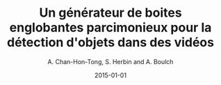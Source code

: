 ---
title: "Un générateur de boites englobantes parcimonieux pour la détection d'objets dans des vidéos"
author: 'A. Chan-Hon-Tong, S. Herbin and A. Boulch'
collection: publications
permalink:
date: 2015-01-01
type: conference
venue: 'XXV colloque Gretsi'
venue2: 
venue3:
paperurl: 
arxivurl: 
halurl: 'https://hal.archives-ouvertes.fr/hal-01175556/document'
codeurl: 
mediumurl: 
blogurl: 
pdfurl: 
slidesurl: 
teaser: '/files/2015-GRETSI-boxes.png'
note:
noteimportant:
---